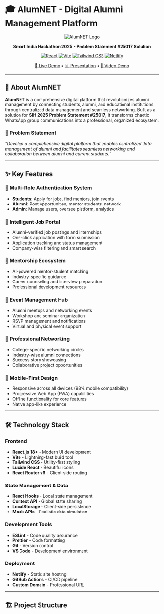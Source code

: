 # 🎓 AlumNET - Digital Alumni Management Platform

<div align="center">

![AlumNET Logo](https://via.placeholder.com/200x80/7666D6/FFFFFF?text=AlumNET)

**Smart India Hackathon 2025 - Problem Statement #25017 Solution**

[![React](https://img.shields.io/badge/React-18.0+-61DAFB?style=for-the-badge&logo=react&logoColor=white)](https://reactjs.org/)
[![Vite](https://img.shields.io/badge/Vite-4.0+-646CFF?style=for-the-badge&logo=vite&logoColor=white)](https://vitejs.dev/)
[![Tailwind CSS](https://img.shields.io/badge/Tailwind_CSS-3.0+-38B2AC?style=for-the-badge&logo=tailwind-css&logoColor=white)](https://tailwindcss.com/)
[![Netlify](https://img.shields.io/badge/Netlify-00C7B7?style=for-the-badge&logo=netlify&logoColor=white)](https://netlify.com/)

[🚀 Live Demo](https://your-alumnnet-demo.netlify.app) • [📊 Presentation](https://your-presentation-link.com) • [🎥 Video Demo](https://your-video-link.com)

</div>

---

## 🚀 About AlumNET

**AlumNET** is a comprehensive digital platform that revolutionizes alumni management by connecting students, alumni, and educational institutions through centralized data management and seamless networking. Built as a solution for **SIH 2025 Problem Statement #25017**, it transforms chaotic WhatsApp group communications into a professional, organized ecosystem.

### 🎯 Problem Statement
*"Develop a comprehensive digital platform that enables centralized data management of alumni and facilitates seamless networking and collaboration between alumni and current students."*

---

## ✨ Key Features

### 🔐 **Multi-Role Authentication System**
- **Students**: Apply for jobs, find mentors, join events
- **Alumni**: Post opportunities, mentor students, network
- **Admin**: Manage users, oversee platform, analytics

### 💼 **Intelligent Job Portal**
- Alumni-verified job postings and internships
- One-click application with form submission
- Application tracking and status management
- Company-wise filtering and smart search

### 👥 **Mentorship Ecosystem**
- AI-powered mentor-student matching
- Industry-specific guidance
- Career counseling and interview preparation
- Professional development resources

### 📅 **Event Management Hub**
- Alumni meetups and networking events
- Workshop and seminar organization  
- RSVP management and notifications
- Virtual and physical event support

### 🎯 **Professional Networking**
- College-specific networking circles
- Industry-wise alumni connections
- Success story showcasing
- Collaborative project opportunities

### 📱 **Mobile-First Design**
- Responsive across all devices (98% mobile compatibility)
- Progressive Web App (PWA) capabilities
- Offline functionality for core features
- Native app-like experience

---

## 🛠️ Technology Stack

### **Frontend**
- **React.js 18+** - Modern UI development
- **Vite** - Lightning-fast build tool
- **Tailwind CSS** - Utility-first styling
- **Lucide React** - Beautiful icons
- **React Router v6** - Client-side routing

### **State Management & Data**
- **React Hooks** - Local state management
- **Context API** - Global state sharing
- **LocalStorage** - Client-side persistence
- **Mock APIs** - Realistic data simulation

### **Development Tools**
- **ESLint** - Code quality assurance
- **Prettier** - Code formatting
- **Git** - Version control
- **VS Code** - Development environment

### **Deployment**
- **Netlify** - Static site hosting
- **GitHub Actions** - CI/CD pipeline
- **Custom Domain** - Professional URL

---

## 🏗️ Project Structure

